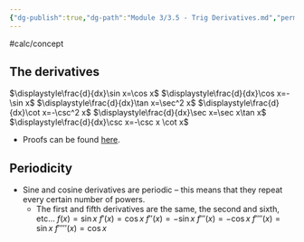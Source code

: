 ```yaml
---
{"dg-publish":true,"dg-path":"Module 3/3.5 - Trig Derivatives.md","permalink":"/module-3/3-5-trig-derivatives/","created":"","updated":""}
---
```


#calc/concept 
## The derivatives
$\displaystyle\frac{d}{dx}\sin x=\cos x$
$\displaystyle\frac{d}{dx}\cos  x=-\sin x$
$\displaystyle\frac{d}{dx}\tan x=\sec^2 x$
$\displaystyle\frac{d}{dx}\cot x=-\csc^2 x$
$\displaystyle\frac{d}{dx}\sec x=\sec x\tan x$
$\displaystyle\frac{d}{dx}\csc x=-\csc x \cot x$
- Proofs can be found [here](https://www.youtube.com/watch?v=3FCGsi6mHk0&list=PLBSRjc5Bh-86nd7GlzzJS0KuToFiem6s2&index=12).
## Periodicity
- Sine and cosine derivatives are periodic – this means that they repeat every certain number of powers.
	- The first and fifth derivatives are the same, the second and sixth, etc…
$f(x)=\sin x$
$f'(x)=\cos x$
$f''(x)=-\sin x$
$f'''(x)=-\cos x$
$f''''(x)=\sin x$
$f'''''(x)=\cos x$
